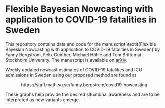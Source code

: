 # Flexible Bayesian Nowcasting with application to COVID-19 fatalities in Sweden

This repository contains data and code for the manuscript \textit{Flexible Bayesian Nowcasting with application to COVID-19 fatalities in Sweden} by Fanny Bergström, Felix Günther, Michael Höhle and Tom Britton at Stockholm University. The manuscript is available on [arXiv](https://arxiv.org/abs/2202.04569/).

Weekly updated nowcast estimates of COVID-19 fatalities and ICU admissions in Sweden using our proposed method are found at 
<p align="center">
  https://staff.math.su.se/fanny.bergstrom/covid19-nowcasting
</p>

These graphs help provide the desired situational awareness and are to be interpreted as new variants emerge.
